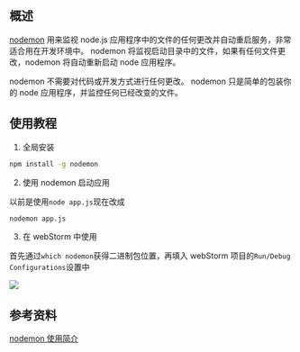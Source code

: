 [//title]: (nodemon简介-node项目自动加载工具)
[//englishtitle]: (nodemon-introduction-node-autoreload)
[//category]: (node,tools)
[//tags]: (node,nodemon,webstorm,自动加载,autoreload)
[//createtime]: (20200507)
[//updatetime]: (20200507)

## 概述

[nodemon](https://www.npmjs.com/package/nodemon) 用来监视 node.js 应用程序中的文件的任何更改并自动重启服务，非常适合用在开发环境中。 nodemon 将监视启动目录中的文件，如果有任何文件更改，nodemon 将自动重新启动 node 应用程序。

nodemon 不需要对代码或开发方式进行任何更改。 nodemon 只是简单的包装你的 node 应用程序，并监控任何已经改变的文件。

## 使用教程

1. 全局安装

```bash
npm install -g nodemon
```

2. 使用 nodemon 启动应用

以前是使用`node app.js`现在改成

```bash
nodemon app.js
```

3. 在 webStorm 中使用

首先通过`which nodemon`获得二进制包位置，再填入 webStorm 项目的`Run/Debug Configurations`设置中

![](https://cdn.liushiming.cn/img/20200507071241.png)

## 参考资料

[nodemon 使用简介](https://gitpress.io/@rainy/nodemon)
